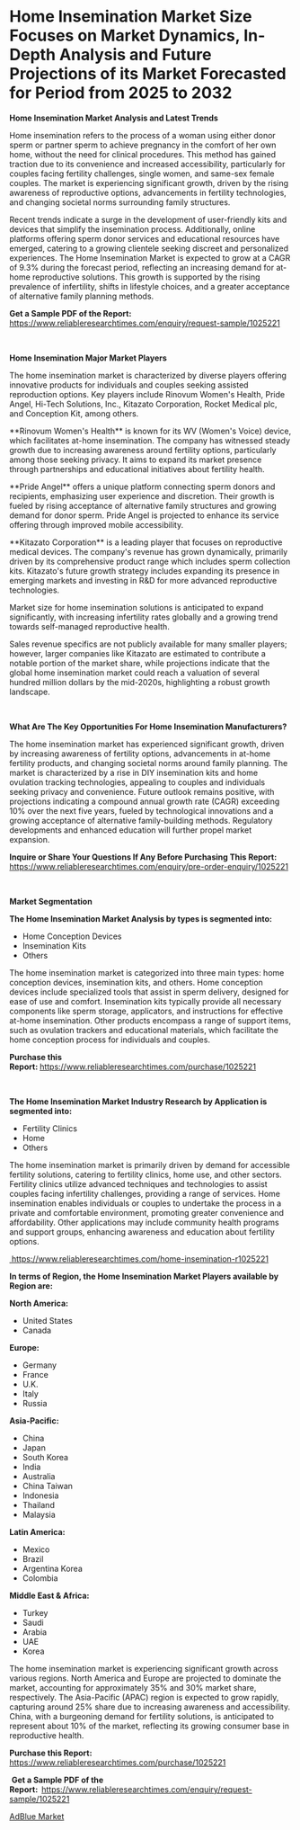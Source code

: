 <p><h1>Home Insemination Market Size Focuses on Market Dynamics, In-Depth Analysis and Future Projections of its Market Forecasted for Period from 2025 to 2032</h1></p><p><strong>Home Insemination Market Analysis and Latest Trends</strong></p>
<p><p>Home insemination refers to the process of a woman using either donor sperm or partner sperm to achieve pregnancy in the comfort of her own home, without the need for clinical procedures. This method has gained traction due to its convenience and increased accessibility, particularly for couples facing fertility challenges, single women, and same-sex female couples. The market is experiencing significant growth, driven by the rising awareness of reproductive options, advancements in fertility technologies, and changing societal norms surrounding family structures.</p><p>Recent trends indicate a surge in the development of user-friendly kits and devices that simplify the insemination process. Additionally, online platforms offering sperm donor services and educational resources have emerged, catering to a growing clientele seeking discreet and personalized experiences. The Home Insemination Market is expected to grow at a CAGR of 9.3% during the forecast period, reflecting an increasing demand for at-home reproductive solutions. This growth is supported by the rising prevalence of infertility, shifts in lifestyle choices, and a greater acceptance of alternative family planning methods.</p></p>
<p><strong>Get a Sample PDF of the Report:&nbsp;</strong> <a href="https://www.reliableresearchtimes.com/enquiry/request-sample/1025221?utm_campaign=3036&utm_medium=2&utm_source=Github&utm_content=ia&utm_term=06032025&utm_id=home-insemination">https://www.reliableresearchtimes.com/enquiry/request-sample/1025221</a></p>
<p>&nbsp;</p>
<p><strong>Home Insemination Major Market Players</strong></p>
<p><p>The home insemination market is characterized by diverse players offering innovative products for individuals and couples seeking assisted reproduction options. Key players include Rinovum Women's Health, Pride Angel, Hi-Tech Solutions, Inc., Kitazato Corporation, Rocket Medical plc, and Conception Kit, among others.</p><p>**Rinovum Women's Health** is known for its WV (Women's Voice) device, which facilitates at-home insemination. The company has witnessed steady growth due to increasing awareness around fertility options, particularly among those seeking privacy. It aims to expand its market presence through partnerships and educational initiatives about fertility health.</p><p>**Pride Angel** offers a unique platform connecting sperm donors and recipients, emphasizing user experience and discretion. Their growth is fueled by rising acceptance of alternative family structures and growing demand for donor sperm. Pride Angel is projected to enhance its service offering through improved mobile accessibility.</p><p>**Kitazato Corporation** is a leading player that focuses on reproductive medical devices. The company's revenue has grown dynamically, primarily driven by its comprehensive product range which includes sperm collection kits. Kitazato's future growth strategy includes expanding its presence in emerging markets and investing in R&D for more advanced reproductive technologies.</p><p>Market size for home insemination solutions is anticipated to expand significantly, with increasing infertility rates globally and a growing trend towards self-managed reproductive health. </p><p>Sales revenue specifics are not publicly available for many smaller players; however, larger companies like Kitazato are estimated to contribute a notable portion of the market share, while projections indicate that the global home insemination market could reach a valuation of several hundred million dollars by the mid-2020s, highlighting a robust growth landscape.</p></p>
<p>&nbsp;</p>
<p><strong>What Are The Key Opportunities For Home Insemination Manufacturers?</strong></p>
<p><p>The home insemination market has experienced significant growth, driven by increasing awareness of fertility options, advancements in at-home fertility products, and changing societal norms around family planning. The market is characterized by a rise in DIY insemination kits and home ovulation tracking technologies, appealing to couples and individuals seeking privacy and convenience. Future outlook remains positive, with projections indicating a compound annual growth rate (CAGR) exceeding 10% over the next five years, fueled by technological innovations and a growing acceptance of alternative family-building methods. Regulatory developments and enhanced education will further propel market expansion.</p></p>
<p><strong>Inquire or Share Your Questions If Any Before Purchasing This Report:</strong> <a href="https://www.reliableresearchtimes.com/enquiry/pre-order-enquiry/1025221?utm_campaign=3036&utm_medium=2&utm_source=Github&utm_content=ia&utm_term=06032025&utm_id=home-insemination">https://www.reliableresearchtimes.com/enquiry/pre-order-enquiry/1025221</a></p>
<p>&nbsp;</p>
<p><strong>Market Segmentation</strong></p>
<p><strong>The Home Insemination Market Analysis by types is segmented into:</strong></p>
<p><ul><li>Home Conception Devices</li><li>Insemination Kits</li><li>Others</li></ul></p>
<p><p>The home insemination market is categorized into three main types: home conception devices, insemination kits, and others. Home conception devices include specialized tools that assist in sperm delivery, designed for ease of use and comfort. Insemination kits typically provide all necessary components like sperm storage, applicators, and instructions for effective at-home insemination. Other products encompass a range of support items, such as ovulation trackers and educational materials, which facilitate the home conception process for individuals and couples.</p></p>
<p><strong>Purchase this Report:&nbsp;</strong><a href="https://www.reliableresearchtimes.com/purchase/1025221?utm_campaign=3036&utm_medium=2&utm_source=Github&utm_content=ia&utm_term=06032025&utm_id=home-insemination">https://www.reliableresearchtimes.com/purchase/1025221</a></p>
<p>&nbsp;</p>
<p><strong>The Home Insemination Market Industry Research by Application is segmented into:</strong></p>
<p><ul><li>Fertility Clinics</li><li>Home</li><li>Others</li></ul></p>
<p><p>The home insemination market is primarily driven by demand for accessible fertility solutions, catering to fertility clinics, home use, and other sectors. Fertility clinics utilize advanced techniques and technologies to assist couples facing infertility challenges, providing a range of services. Home insemination enables individuals or couples to undertake the process in a private and comfortable environment, promoting greater convenience and affordability. Other applications may include community health programs and support groups, enhancing awareness and education about fertility options.</p></p>
<p><a href="https://www.reliableresearchtimes.com/home-insemination-r1025221?utm_campaign=3036&utm_medium=2&utm_source=Github&utm_content=ia&utm_term=06032025&utm_id=home-insemination">&nbsp;https://www.reliableresearchtimes.com/home-insemination-r1025221</a></p>
<p><strong>In terms of Region, the Home Insemination Market Players available by Region are:</strong></p>
<p>
    <p> <strong> North America: </strong>
        <ul>
            <li>United States</li>
            <li>Canada</li>
        </ul>
        </p> 
    <p> <strong> Europe: </strong>
        <ul>
            <li>Germany</li>
            <li>France</li>
            <li>U.K.</li>
            <li>Italy</li>
            <li>Russia</li>
        </ul>
        </p> 
    <p> <strong> Asia-Pacific: </strong>
        <ul>
            <li>China</li>
            <li>Japan</li>
            <li>South Korea</li>
            <li>India</li>
            <li>Australia</li>
            <li>China Taiwan</li>
            <li>Indonesia</li>
            <li>Thailand</li>
            <li>Malaysia</li>
        </ul>
        </p> 
    <p> <strong> Latin America: </strong>
        <ul>
            <li>Mexico</li>
            <li>Brazil</li>
            <li>Argentina Korea</li>
            <li>Colombia</li>
        </ul>
        </p> 
    <p> <strong> Middle East & Africa: </strong>
        <ul>
            <li>Turkey</li>
            <li>Saudi</li>
            <li>Arabia</li>
            <li>UAE</li>
            <li>Korea</li>
        </ul>
    </p>
    </p>
<p><p>The home insemination market is experiencing significant growth across various regions. North America and Europe are projected to dominate the market, accounting for approximately 35% and 30% market share, respectively. The Asia-Pacific (APAC) region is expected to grow rapidly, capturing around 25% share due to increasing awareness and accessibility. China, with a burgeoning demand for fertility solutions, is anticipated to represent about 10% of the market, reflecting its growing consumer base in reproductive health.</p></p>
<p><strong>Purchase this Report: </strong><a href="https://www.reliableresearchtimes.com/purchase/1025221?utm_campaign=3036&utm_medium=2&utm_source=Github&utm_content=ia&utm_term=06032025&utm_id=home-insemination">https://www.reliableresearchtimes.com/purchase/1025221</a></p>
<p>&nbsp;<strong>Get a Sample PDF of the Report:&nbsp;&nbsp;</strong><a href="https://www.reliableresearchtimes.com/enquiry/request-sample/1025221?utm_campaign=3036&utm_medium=2&utm_source=Github&utm_content=ia&utm_term=06032025&utm_id=home-insemination">https://www.reliableresearchtimes.com/enquiry/request-sample/1025221</a></p>
<p><strong></strong></p>
<p><p><a href="https://github.com/ovtkosle/Market-Research-Report-List-1/blob/main/adblue-market.md?utm_campaign=3036&utm_medium=2&utm_source=Github&utm_content=ia&utm_term=06032025&utm_id=home-insemination">AdBlue Market</a></p></p>